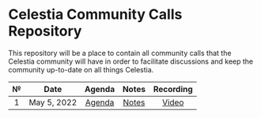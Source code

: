 # Celestia Community Calls Repository

This repository will be a place to contain all community calls that the Celestia community will have in order to facilitate discussions and keep the community up-to-date on all things Celestia.

|  №  |      Date       | Agenda | Notes | Recording |
|:---:|:---------------:|:------:|:-----:|:---------:|
| 1  | May 5, 2022 | [Agenda]() | [Notes]() |   [Video]()   |
